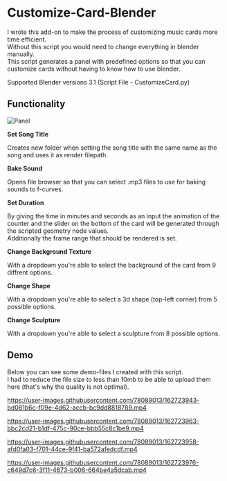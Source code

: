 # Customize-Card-Blender

I wrote this add-on to make the process of customizing music cards more time efficient.
<br />Without this script you would need to change everything in blender manually.
<br />This script generates a panel with predefined options so that you can customize cards without having to know how to use blender.

Supported Blender versions 3.1 (Script File - CustomizeCard.py)

## Functionality

![Panel](https://user-images.githubusercontent.com/78089013/162726951-a7c7ca47-7693-4005-a937-3ae2ce5fba58.png)

**Set Song Title** 

Creates new folder when setting the song title with the same name as the song and uses it as render filepath.

**Bake Sound**

Opens file browser so that you can select .mp3 files to use for baking sounds to f-curves.

**Set Duration**

By giving the time in minutes and seconds as an input the animation of the counter and the slider on the bottom of the card will be generated through the scripted geometry node values. 
<br />Additionally the frame range that should be rendered is set. 

**Change Background Texture**

With a dropdown you're able to select the background of the card from 9 diffrent options.

**Change Shape**

With a dropdown you're able to select a 3d shape (top-left corner) from 5 possible options.

**Change Sculpture**

With a dropdown you're able to select a sculpture from 8 possible options.



## Demo
Below you can see some demo-files I created with this script. 
<br />I had to reduce the file size to less than 10mb to be able to upload them here (that's why the quality is not optimal). 

https://user-images.githubusercontent.com/78089013/162723943-bd081b6c-f09e-4d62-accb-bc9dd8818789.mp4

https://user-images.githubusercontent.com/78089013/162723963-bbc2cd21-b1df-475c-90ce-bbb55c8c1be9.mp4

https://user-images.githubusercontent.com/78089013/162723958-afd0fa03-f701-44ce-9f41-ba572afedcdf.mp4

https://user-images.githubusercontent.com/78089013/162723976-c649d7c6-3f11-4673-b006-664be4a5dcab.mp4

